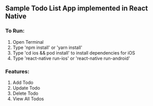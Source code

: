 ## Sample Todo List App implemented in React Native 

### To Run:
1. Open Terminal
2. Type 'npm install' or 'yarn install'
3. Type 'cd ios && pod install' to install dependencies for iOS 
4. Type 'react-native run-ios' or 'react-native run-android'

### Features:
1. Add Todo
2. Update Todo
3. Delete Todo
4. View All Todos